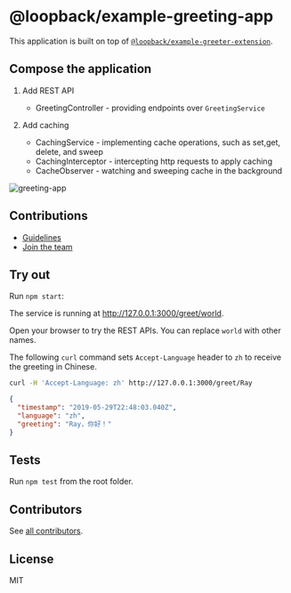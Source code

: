 # @loopback/example-greeting-app

This application is built on top of
[`@loopback/example-greeter-extension`](https://github.com/loopbackio/loopback-next/tree/master/examples/greeter-extension).

## Compose the application

1. Add REST API
   - GreetingController - providing endpoints over `GreetingService`

2. Add caching
   - CachingService - implementing cache operations, such as set,get, delete,
     and sweep
   - CachingInterceptor - intercepting http requests to apply caching
   - CacheObserver - watching and sweeping cache in the background

![greeting-app](./greeting-app.png)

## Contributions

- [Guidelines](https://github.com/loopbackio/loopback-next/blob/master/docs/CONTRIBUTING.md)
- [Join the team](https://github.com/loopbackio/loopback-next/issues/110)

## Try out

Run `npm start`:

The service is running at http://127.0.0.1:3000/greet/world.

Open your browser to try the REST APIs. You can replace `world` with other
names.

The following `curl` command sets `Accept-Language` header to `zh` to receive
the greeting in Chinese.

```sh
curl -H 'Accept-Language: zh' http://127.0.0.1:3000/greet/Ray
```

```json
{
  "timestamp": "2019-05-29T22:48:03.040Z",
  "language": "zh",
  "greeting": "Ray，你好！"
}
```

## Tests

Run `npm test` from the root folder.

## Contributors

See
[all contributors](https://github.com/loopbackio/loopback-next/graphs/contributors).

## License

MIT
